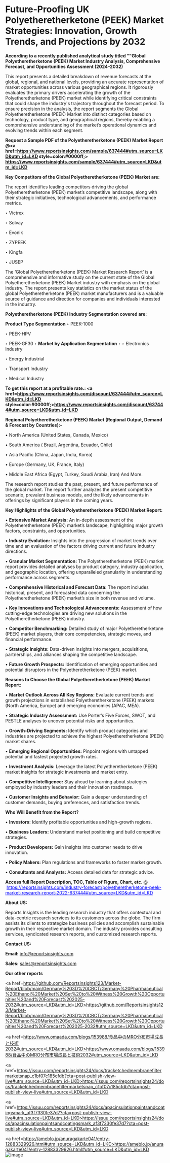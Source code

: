 # Future-Proofing UK Polyetheretherketone (PEEK) Market Strategies: Innovation, Growth Trends, and Projections by 2032

<strong>According to a recently published analytical study titled ""Global Polyetheretherketone (PEEK) Market Industry Analysis, Comprehensive Forecast, and Opportunities Assessment (2024–2032)</strong>

This report presents a detailed breakdown of revenue forecasts at the global, regional, and national levels, providing an accurate representation of market opportunities across various geographical regions. It rigorously evaluates the primary drivers accelerating the growth of the Polyetheretherketone (PEEK) market while identifying critical constraints that could shape the industry's trajectory throughout the forecast period. To ensure precision in the analysis, the report segments the Global Polyetheretherketone (PEEK) Market into distinct categories based on technology, product type, and geographical regions, thereby enabling a comprehensive understanding of the market’s operational dynamics and evolving trends within each segment.

<strong>Request a Sample PDF of the Polyetheretherketone (PEEK) Market Report </strong><strong>@<a href=https://www.reportsinsights.com/sample/637444#utm_source=LKD&utm_id=LKD style=color:#0000ff;> https://www.reportsinsights.com/sample/637444#utm_source=LKD&utm_id=LKD</a></strong></font>

<strong>Key Competitors of the Global Polyetheretherketone (PEEK) Market are:</strong>

The report identifies leading competitors driving the global Polyetheretherketone (PEEK) market’s competitive landscape, along with their strategic initiatives, technological advancements, and performance metrics.

‣ Victrex

‣ Solvay

‣ Evonik

‣ ZYPEEK

‣ Kingfa

‣ JUSEP

The ‘Global Polyetheretherketone (PEEK) Market Research Report’ is a comprehensive and informative study on the current state of the Global Polyetheretherketone (PEEK) Market industry with emphasis on the global industry. The report presents key statistics on the market status of the global Polyetheretherketone (PEEK) market manufacturers and is a valuable source of guidance and direction for companies and individuals interested in the industry.

<strong>Polyetheretherketone (PEEK) Industry Segmentation covered are:</strong>

<strong>Product Type Segmentation</strong>
‣
PEEK-1000

‣ PEEK-HPV

‣ PEEK-GF30
‣ 
<strong>Market by Application Segmentation</strong>
‣
‣  Electronics Industry

‣ Energy Industrial

‣ Transport Industry

‣ Medical Industry

<strong>To get this report at a profitable rate.: <a href=https://www.reportsinsights.com/discount/637444#utm_source=LKD&utm_id=LKD style=color:#0000ff;>https://www.reportsinsights.com/discount/637444#utm_source=LKD&utm_id=LKD</a></strong></font>

<strong>Regional Polyetheretherketone (PEEK) Market (Regional Output, Demand &amp; Forecast by Countries):-</strong>

• North America (United States, Canada, Mexico)

• South America ( Brazil, Argentina, Ecuador, Chile)

• Asia Pacific (China, Japan, India, Korea)

• Europe (Germany, UK, France, Italy)

• Middle East Africa (Egypt, Turkey, Saudi Arabia, Iran) And More.

The research report studies the past, present, and future performance of the global market. The report further analyzes the present competitive scenario, prevalent business models, and the likely advancements in offerings by significant players in the coming years.

<strong>Key Highlights of the Global Polyetheretherketone (PEEK) Market Report:</strong>

• <strong>Extensive Market Analysis:</strong> An in-depth assessment of the Polyetheretherketone (PEEK) market’s landscape, highlighting major growth factors, constraints, and opportunities.

• <strong>Industry Evolution:</strong> Insights into the progression of market trends over time and an evaluation of the factors driving current and future industry directions.

• <strong>Granular Market Segmentation:</strong> The Polyetheretherketone (PEEK) market report provides detailed analyses by product category, industry application, and geographic location, offering unparalleled granularity in understanding performance across segments.

• <strong>Comprehensive Historical and Forecast Data:</strong> The report includes historical, present, and forecasted data concerning the Polyetheretherketone (PEEK) market’s size in both revenue and volume.

• <strong>Key Innovations and Technological Advancements:</strong> Assessment of how cutting-edge technologies are driving new solutions in the Polyetheretherketone (PEEK) industry.

• <strong>Competitor Benchmarking:</strong> Detailed study of major Polyetheretherketone (PEEK) market players, their core competencies, strategic moves, and financial performance.

• <strong>Strategic Insights:</strong> Data-driven insights into mergers, acquisitions, partnerships, and alliances shaping the competitive landscape.

• <strong>Future Growth Prospects:</strong> Identification of emerging opportunities and potential disruptors in the Polyetheretherketone (PEEK) market.

<strong>Reasons to Choose the Global Polyetheretherketone (PEEK) Market Report:</strong>

• <strong>Market Outlook Across All Key Regions:</strong> Evaluate current trends and growth projections in established Polyetheretherketone (PEEK) markets (North America, Europe) and emerging economies (APAC, MEA).

• <strong>Strategic Industry Assessment:</strong> Use Porter’s Five Forces, SWOT, and PESTLE analyses to uncover potential risks and opportunities.

• <strong>Growth-Driving Segments:</strong> Identify which product categories and industries are projected to achieve the highest Polyetheretherketone (PEEK) market shares.

• <strong>Emerging Regional Opportunities:</strong> Pinpoint regions with untapped potential and fastest projected growth rates.

• <strong>Investment Analysis:</strong> Leverage the latest Polyetheretherketone (PEEK) market insights for strategic investments and market entry.

• <strong>Competitive Intelligence:</strong> Stay ahead by learning about strategies employed by industry leaders and their innovation roadmaps.

• <strong>Customer Insights and Behavior:</strong> Gain a deeper understanding of customer demands, buying preferences, and satisfaction trends.

<strong>Who Will Benefit from the Report?</strong>

• <strong>Investors:</strong> Identify profitable opportunities and high-growth regions.

• <strong>Business Leaders:</strong> Understand market positioning and build competitive strategies.

• <strong>Product Developers:</strong> Gain insights into customer needs to drive innovation.

• <strong>Policy Makers:</strong> Plan regulations and frameworks to foster market growth.

• <strong>Consultants and Analysts:</strong> Access detailed data for strategic advice.
</ul>
<strong>Access full Report Description, TOC, Table of Figure, Chart, etc. </strong>@  <a href=https://reportsinsights.com/industry-forecast/polyetheretherketone-peek-market-research-report-2022-637444#utm_source=LKD&utm_id=LKD style=color:#0000ff;>https://reportsinsights.com/industry-forecast/polyetheretherketone-peek-market-research-report-2022-637444#utm_source=LKD&utm_id=LKD</a></font>

<strong><strong>About US</strong>:</strong>

Reports Insights is the leading research industry that offers contextual and data-centric research services to its customers across the globe. The firm assists its clients to strategize business policies and accomplish sustainable growth in their respective market domain. The industry provides consulting services, syndicated research reports, and customized research reports.

<strong>Contact US:</strong>

<p class=""""><b>Email:</b> <a href=mailto:info@reportsinsights.com>info@reportsinsights.com</a></p>
<p class=""""><b>Sales:</b> <a href=mailto:sales@reportsinsights.com>sales@reportsinsights.com</a></p>

<strong>Our other reports</strong>

<a href=https://github.com/Reportsinsights123/Market-Report/blob/main/Germany%203D%20CBCT/Germany%20Pharmaceutical%20Ethanol%20Market%20Set%20to%20Witness%20Growth%20Opportunities%20and%20Forecast%202025-2032#utm_source=LKD&utm_id=LKD>https://github.com/Reportsinsights123/Market-Report/blob/main/Germany%203D%20CBCT/Germany%20Pharmaceutical%20Ethanol%20Market%20Set%20to%20Witness%20Growth%20Opportunities%20and%20Forecast%202025-2032#utm_source=LKD&utm_id=LKD</a>

<a href=https://www.omaada.com/blogs/153988/食品中のMRO分布市場成長と技術2032#utm_source=LKD&utm_id=LKD>https://www.omaada.com/blogs/153988/食品中のMRO分布市場成長と技術2032#utm_source=LKD&utm_id=LKD</a>

<a href=https://issuu.com/reportsinsights24/docs/tracketchedmembranefiltermarketsnap_c1bf07c185cfdb?cta=post-publish-view-live#utm_source=LKD&utm_id=LKD>https://issuu.com/reportsinsights24/docs/tracketchedmembranefiltermarketsnap_c1bf07c185cfdb?cta=post-publish-view-live#utm_source=LKD&utm_id=LKD</a>

<a href=https://issuu.com/reportsinsights24/docs/apacinsulationpaintsandcoatingsmark_af3f7330fe37d7?cta=post-publish-view-live#utm_source=LKD&utm_id=LKD>https://issuu.com/reportsinsights24/docs/apacinsulationpaintsandcoatingsmark_af3f7330fe37d7?cta=post-publish-view-live#utm_source=LKD&utm_id=LKD</a>

<a href=https://ameblo.jp/anuragakarte041/entry-12883329926.html#utm_source=LKD&utm_id=LKD>https://ameblo.jp/anuragakarte041/entry-12883329926.html#utm_source=LKD&utm_id=LKD</a>
![image](https://github.com/user-attachments/assets/10593139-5468-4c5f-acef-777d905dc35b)
